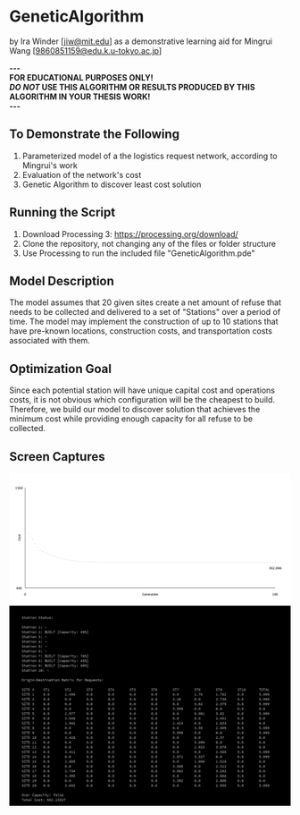 # GeneticAlgorithm
by Ira Winder [jiw@mit.edu] as a demonstrative learning aid for Mingrui Wang [9860851159@edu.k.u-tokyo.ac.jp]

**---  
FOR EDUCATIONAL PURPOSES ONLY!  
_DO NOT_ USE THIS ALGORITHM OR RESULTS PRODUCED BY THIS ALGORITHM IN YOUR THESIS WORK!  
---**

## To Demonstrate the Following
1. Parameterized model of a the logistics request network,  according to Mingrui's work
2. Evaluation of the network's cost
3. Genetic Algorithm to discover least cost solution

## Running the Script
1. Download Processing 3: https://processing.org/download/
2. Clone the repository, not changing any of the files or folder structure
3. Use Processing to run the included file "GeneticAlgorithm.pde"

## Model Description
The model assumes that 20 given sites create a net amount of refuse that needs to be collected and delivered to a set of "Stations" over a period of time. The model may implement the construction of up to 10 stations that have pre-known locations,  construction costs,  and transportation costs associated with them. 

## Optimization Goal
Since each potential station will have unique capital cost and operations costs,  it is not obvious which configuration will be the cheapest to build. Therefore,  we build our model to discover solution that achieves the minimum cost while providing enough capacity for all refuse to be collected.

## Screen Captures
![Solution Performance for Successive Generations](/screenshots/GA_graph.png)
![Final Solution Summary](/screenshots/console.png)
